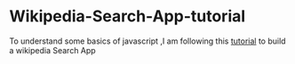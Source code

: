 # Wikipedia-Search-App-tutorial
To understand some basics of javascript ,I am following this [tutorial](https://freshman.tech/wikipedia-javascript/) to build a wikipedia Search App
